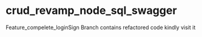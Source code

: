 # crud_revamp_node_sql_swagger

Feature_compelete_loginSign Branch contains refactored code kindly visit it
